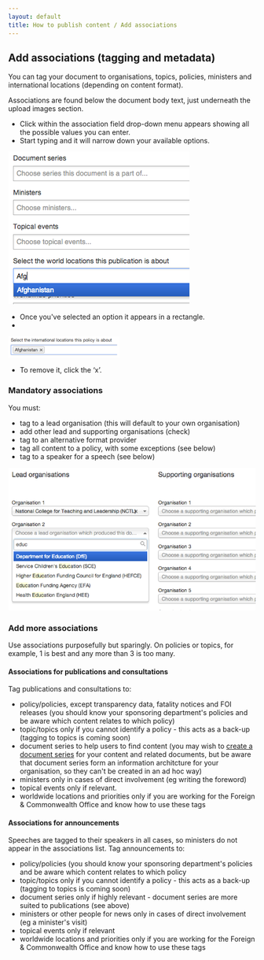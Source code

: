 ```yaml
---
layout: default
title: How to publish content / Add associations
---
```


## Add associations (tagging and metadata)

You can tag your document to organisations, topics, policies, ministers and international locations (depending on content format).

Associations are found below the document body text, just underneath the upload images section. 

* Click within the association field drop-down menu appears showing all the possible values you can enter.  	
* Start typing and it will narrow down your available options.

![Add associations 2](add-associations-2.png)

* Once you've selected an option it appears in a rectangle.
* 
![Add associations 3](add-associations-3.png)

* To remove it, click the ‘x’.

### Mandatory associations

You must:

* tag to a lead organisation (this will default to your own organisation) 
* add other lead and supporting organisations (check)
* tag to an alternative format provider
* tag all content to a policy, with some exceptions (see below)
* tag to a speaker for a speech (see below)

![Add associations 1](add-associations-1.png)

### Add more associations

Use associations purposefully but sparingly. On policies or topics, for example, 1 is best and any more than 3 is too many.

#### Associations for publications and consultations

Tag publications and consultations to: 

* policy/policies, except transparency data, fatality notices and FOI releases (you should know your sponsoring department's policies and be aware which content relates to which policy)
* topic/topics only if you cannot identify a policy - this acts as a back-up (tagging to topics is coming soon)
* document series to help users to find content (you may wish to [create a document series](http://alphagov.github.io/inside-government-admin-guide/editing-other-pages/document-series.html) for your content and related documents, but be aware that document series form an information architcture for your organisation, so they can't be created in an ad hoc way)
* ministers only in cases of direct involvement (eg writing the foreword)
* topical events only if relevant.
* worldwide locations and priorities only if you are working for the Foreign & Commonwealth Office and know how to use these tags

#### Associations for announcements

Speeches are tagged to their speakers in all cases, so ministers do not appear in the associations list. Tag announcements to:

* policy/policies (you should know your sponsoring department's policies and be aware which content relates to which policy
* topic/topics only if you cannot identify a policy - this acts as a back-up (tagging to topics is coming soon)
* document series only if highly relevant - document series are more suited to publications (see above)
* ministers or other people for news only in cases of direct involvement (eg a minister's visit)
* topical events only if relevant
* worldwide locations and priorities only if you are working for the Foreign & Commonwealth Office and know how to use these tags



